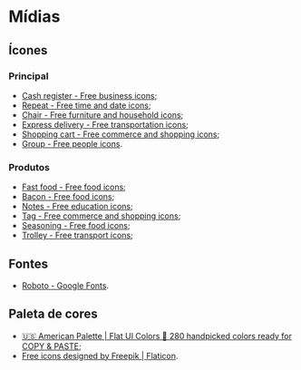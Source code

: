 # Mídias

## Ícones

### Principal

- [Cash register - Free business icons](https://www.flaticon.com/free-icon/cash-register_3166076);
- [Repeat - Free time and date icons](https://www.flaticon.com/free-icon/repeat_4285648);
- [Chair - Free furniture and household icons](https://www.flaticon.com/free-icon/chair_1012370);
- [Express delivery - Free transportation icons](https://www.flaticon.com/free-icon/express-delivery_3142269);
- [Shopping cart - Free commerce and shopping icons](https://www.flaticon.com/free-icon/shopping-cart_3594363);
- [Group - Free people icons](https://www.flaticon.com/free-icon/group_554826#).

### Produtos

- [Fast food - Free food icons](https://www.flaticon.com/free-icon/fast-food_1857878);
- [Bacon - Free food icons](https://www.flaticon.com/free-icon/bacon_1857861#);
- [Notes - Free education icons](https://www.flaticon.com/free-icon/notes_858821);
- [Tag - Free commerce and shopping icons](https://www.flaticon.com/free-icon/tag_3002407);
- [Seasoning - Free food icons](https://www.flaticon.com/free-icon/seasoning_1237063);
- [Trolley - Free transport icons](https://www.flaticon.com/free-icon/trolley_4047324);


## Fontes

- [Roboto - Google Fonts](https://fonts.google.com/specimen/Roboto?query=Roboto&preview.text_type=custom).

## Paleta de cores

- [🇺🇸 American Palette | Flat UI Colors 🎨 280 handpicked colors ready for COPY & PASTE](https://flatuicolors.com/palette/us);
- [Free icons designed by Freepik | Flaticon](https://www.flaticon.com/authors/freepik).
